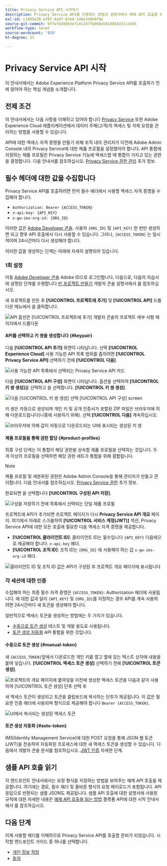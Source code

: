 ```yaml
---
title: Privacy Service API 시작하기
description: Privacy Service API를 인증하는 방법과 설명서에서 예제 API 호출을 해석하는 방법을 알아봅니다.
exl-id: c1d05e30-ef8f-4adf-87e0-1d6e3e9e9f9e
source-git-commit: 0f7ef438db5e7141197fb860a5814883d31ca545
workflow-type: tm+mt
source-wordcount: '919'
ht-degree: 1%

---
```


# Privacy Service API 시작

이 안내서에서는 Adobe Experience Platform Privacy Service API를 호출하기 전에 알아야 하는 핵심 개념을 소개합니다.

## 전제 조건

이 안내서에서는 다음 사항을 이해하고 있어야 합니다 [Privacy Service](../home.md) 또한 Adobe Experience Cloud 애플리케이션에서 데이터 주체(고객)의 액세스 및 삭제 요청을 관리하는 방법을 사용할 수 있습니다.

API에 대한 액세스 자격 증명을 만들기 위해 조직 내의 관리자가 이전에 Adobe Admin Console 내의 Privacy Service에 대한 제품 프로필을 설정했어야 합니다. API 통합에 지정하는 제품 프로필은 Privacy Service 기능에 액세스할 때 통합이 가지고 있는 권한을 결정합니다. 다음 안내서를 참조하십시오. [Privacy Service 권한 관리](../permissions.md) 추가 정보.

## 필수 헤더에 대한 값을 수집합니다

Privacy Service API를 호출하려면 먼저 필수 헤더에서 사용할 액세스 자격 증명을 수집해야 합니다.

* `Authorization: Bearer {ACCESS_TOKEN}`
* `x-api-key: {API_KEY}`
* `x-gw-ims-org-id: {ORG_ID}`

이러한 값은 [Adobe Developer 콘솔](https://developer.adobe.com/console). 사용자 `{ORG_ID}` 및 `{API_KEY}` 한 번만 생성하면 되고 향후 API 호출에서 다시 사용할 수 있습니다. 그러나, `{ACCESS_TOKEN}` 는 일시적이며 24시간마다 다시 생성해야 합니다.

이러한 값을 생성하는 단계는 아래에 자세히 설명되어 있습니다.

### 1회 설정

이동 [Adobe Developer 콘솔](https://developer.adobe.com/console) Adobe ID으로 로그인합니다. 다음으로, 다음의 자습서에 설명된 단계를 수행합니다 [빈 프로젝트 만들기](https://developer.adobe.com/developer-console/docs/guides/projects/projects-empty/) 개발자 콘솔 설명서에서 를 참조하십시오.

새 프로젝트를 만든 후 **[!UICONTROL 프로젝트에 추가]** 및 **[!UICONTROL API]** 드롭다운 메뉴에서 을 클릭합니다.

![API 옵션은 [!UICONTROL 프로젝트에 추가] 개발자 콘솔의 프로젝트 세부 사항 페이지에서 드롭다운](../images/api/getting-started/add-api-button.png)

#### API를 선택하고 키 쌍을 생성합니다 {#keypair}

다음 **[!UICONTROL API 추가]** 화면이 나타납니다. 선택 **[!UICONTROL Experience Cloud]** 사용 가능한 API 목록 범위를 좁히려면 **[!UICONTROL Privacy Service API]** 선택하기 전에 **[!UICONTROL 다음]**.

![사용 가능한 API 목록에서 선택되는 Privacy Service API 카드](../images/api/getting-started/add-privacy-service-api.png)

다음 **[!UICONTROL API 구성]** 화면이 나타납니다. 옵션을 선택하여 **[!UICONTROL 키 쌍 생성]**&#x200B;를 선택하고 을 선택합니다. **[!UICONTROL 키 쌍 생성]**.

![다음 [!UICONTROL 키 쌍 생성] 선택 [!UICONTROL API 구성] screen](../images/api/getting-started/generate-key-pair.png)

키 쌍은 자동으로 생성되며 개인 키 및 공개 인증서가 포함된 ZIP 파일은 브라우저에 의해 다운로드됩니다(나중에 사용하기 위해). 선택 **[!UICONTROL 다음]** 계속하십시오.

![브라우저에 의해 값이 자동으로 다운로드되는 UI에 표시되는 생성된 키 쌍](../images/api/getting-started/key-pair-generated.png)

#### 제품 프로필을 통해 권한 할당 {#product-profiles}

최종 구성 단계는 이 통합이 해당 권한을 상속할 제품 프로필을 선택하는 것입니다. 두 개 이상의 프로필을 선택하면 해당 권한 세트가 통합을 위해 결합됩니다.

>[!NOTE]
>
>제품 프로필 및 세분화된 권한은 Adobe Admin Console을 통해 관리자가 만들고 관리합니다. 다음 안내서를 참조하십시오. [Privacy Service 권한](../permissions.md) 추가 정보.

완료되면 을 선택합니다 **[!UICONTROL 구성된 API 저장]**.

![구성을 저장하기 전에 목록에서 선택되는 단일 제품 프로필](../images/api/getting-started/select-product-profiles.png)

프로젝트에 API가 추가되면 프로젝트 페이지가 다시 **Privacy Service API 개요** 페이지. 여기에서 아래로 스크롤하여 **[!UICONTROL 서비스 계정(JWT)]** 섹션, Privacy Service API에 대한 모든 호출에 필요한 다음 액세스 자격 증명을 제공합니다.

* **[!UICONTROL 클라이언트 ID]**: 클라이언트 ID는 필수입니다 `{API_KEY}` 다음에으로 제공해야 합니다. `x-api-key` 헤더.
* **[!UICONTROL 조직 ID]**: 조직 ID는 `{ORG_ID}` 에 사용해야 하는 값 `x-gw-ims-org-id` 헤더.

![클라이언트 ID 및 조직 ID 값은 API가 구성된 후 프로젝트 개요 페이지에 표시됩니다](../images/api/getting-started/jwt-credentials.png)

### 각 세션에 대한 인증

수집해야 하는 최종 필수 자격 증명은 `{ACCESS_TOKEN}`: Authorization 헤더에 사용됩니다. 에 대한 값과 달리 `{API_KEY}` 및 `{ORG_ID}`를 지정하는 경우 API를 계속 사용하려면 24시간마다 새 토큰을 생성해야 합니다.

일반적으로 액세스 토큰을 생성하는 방법에는 두 가지가 있습니다.

* [수동으로 토큰 생성](#manual-token) 테스트 및 개발 용도로 사용됩니다.
* [토큰 생성 자동화](#auto-token) API 통합을 위한 것입니다.

#### 수동으로 토큰 생성 {#manual-token}

새 `{ACCESS_TOKEN}`앞에서 다운로드한 개인 키를 열고 옆에 있는 텍스트 상자에 내용을 붙여 넣습니다. **[!UICONTROL 액세스 토큰 생성]** 선택하기 전에 **[!UICONTROL 토큰 생성]**.

![프로젝트의 개요 페이지에 붙여넣을 이전에 생성한 액세스 토큰을 다음과 같이 사용하여 [!UICONTROL 토큰 생성] 단추 선택 후](../images/api/getting-started/paste-private-key.png)

새 액세스 토큰이 생성되고 토큰을 클립보드에 복사하는 단추가 제공됩니다. 이 값은 필요한 인증 헤더에 사용되며 형식으로 제공해야 합니다 `Bearer {ACCESS_TOKEN}`.

![UI에서 복사되는 생성된 액세스 토큰](../images/api/getting-started/generated-access-token.png)

#### 토큰 생성 자동화 {#auto-token}

IMS(Identity Management Service)에 대한 POST 요청을 통해 JSON 웹 토큰(JWT)을 전송하여 자동화된 프로세스에 대한 새 액세스 토큰을 생성할 수 있습니다. 다음에서 개발자 콘솔 문서를 참조하십시오. [JWT 인증](https://developer.adobe.com/developer-console/docs/guides/authentication/JWT/) 자세한 단계.

## 샘플 API 호출 읽기

각 엔드포인트 안내서에서는 요청 형식을 지정하는 방법을 보여주는 예제 API 호출을 제공합니다. 여기에는 경로, 필수 헤더 및 올바른 형식의 요청 페이로드가 포함됩니다. API 응답으로 반환되는 샘플 JSON도 제공됩니다. 샘플 API 호출에 대한 설명서에 사용된 규칙에 대한 자세한 내용은 [예제 API 호출을 읽는 방법](../../landing/api-guide.md#sample-api) 플랫폼 API에 대한 시작 안내서에서 를 참조하십시오.

## 다음 단계

이제 사용할 헤더를 이해하므로 Privacy Service API를 호출할 준비가 되었습니다. 시작할 엔드포인트 가이드 중 하나를 선택합니다.

* [개인 정보 작업](./privacy-jobs.md)
* [동의](./consent.md)
